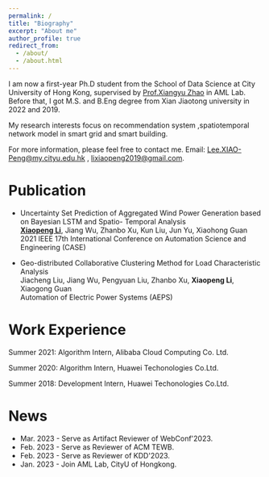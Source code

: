 ```yaml
---
permalink: /
title: "Biography"
excerpt: "About me"
author_profile: true
redirect_from: 
  - /about/
  - /about.html
---
```


I am now a first-year Ph.D student from the School of Data Science at City University of Hong Kong, supervised by [Prof.Xiangyu Zhao](https://zhaoxyai.github.io/) in AML Lab. Before that, I got M.S. and B.Eng degree from Xian Jiaotong university in 2022 and 2019. 

My research interests focus on recommendation system ,spatiotemporal network model in smart grid and smart building.

For more information, please feel free to contact me.
Email: Lee.XIAO-Peng@my.cityu.edu.hk , lixiaopeng2019@gmail.com.





Publication
======
*  Uncertainty Set Prediction of Aggregated Wind Power Generation based on Bayesian LSTM and Spatio- Temporal Analysis \
   <u>**Xiaopeng Li**</u>, Jiang Wu, Zhanbo Xu, Kun Liu, Jun Yu, Xiaohong Guan \
   2021 IEEE 17th International Conference on Automation Science and Engineering (CASE)

* Geo-distributed Collaborative Clustering Method for Load Characteristic Analysis  \
  Jiacheng Liu, Jiang Wu, Pengyuan Liu, Zhanbo Xu, **Xiaopeng Li**, Xiaogong Guan  \
  Automation of Electric Power Systems (AEPS)


Work Experience
======

Summer 2021: Algorithm Intern,
Alibaba Cloud Computing Co. Ltd.

Summer 2020: Algorithm Intern,
Huawei Techonologies Co.Ltd.

Summer 2018: Development Intern,
Huawei Techonologies Co.Ltd.


News
======

* Mar. 2023 - Serve as Artifact Reviewer of WebConf'2023.
* Feb. 2023 - Serve as Reviewer of ACM TEWB.
* Feb. 2023 - Serve as Reviewer of KDD'2023.
* Jan. 2023 - Join AML Lab, CityU of Hongkong.
<!-- * May. 2022 - Successfully defended my Master Thesis at Xi’an Jiaotong University. -->
<!-- * Apr. 2022 - One paper was accepted by Journal of **Automation of Electric Power Systems** . -->
<!-- * Aug. 2021 - Attended IEEE CASE 2022 in Lyon,France and gave an  oral presentation. -->
<!-- * Jun. 2021 - Start my internship at Alibaba Cloud Group in Hangzhou. -->
<!-- * May. 2021 - One paper was accepted by conference of **IEEE CASE(Conference on Automation Science and Engineering)**. -->
<!-- * Aug. 2020 - Finish my internship at HUAWEI in Shenzhen. -->
<!-- * Jun. 2020 - Start my internship at HUAWEI in Shenzhen. -->
<!-- * Jun. 2019 - Successfully defended my Bachelor Thesis at Xi’an Jiaotong University. -->
<!-- * Jun. 2019 - Get the Honour of Outstanding Undergraduate Graduates.(1/23) -->
<!-- * Aug. 2018 - Finish my internship at HUAWEI Cloud Group in Xi'an. -->
<!-- * May. 2018 - Admitted by XJTU-HUAWEI Cloud Computing Elite Class and get an internship offer from HUAWEI. -->
<!-- * Jan. 2017 - Get admitted by the University of Cambridge,UK winter exchange program.  -->
<!-- * Aug. 2015 - Start my life at Xi'an Jiaotong University. -->
